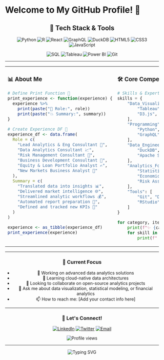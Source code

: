# Welcome to My GitHub Profile! 👋

<div align="center">
  
  ## 🚀 Tech Stack & Tools
  
  ![Python](https://img.shields.io/badge/Python-3776AB?style=for-the-badge&logo=python&logoColor=white)
  ![R](https://img.shields.io/badge/R-276DC3?style=for-the-badge&logo=r&logoColor=white)
  ![React](https://img.shields.io/badge/React-20232A?style=for-the-badge&logo=react&logoColor=61DAFB)
  ![GraphQL](https://img.shields.io/badge/GraphQL-E10098?style=for-the-badge&logo=graphql&logoColor=white)
  ![DuckDB](https://img.shields.io/badge/DuckDB-FFF000?style=for-the-badge&logo=duckdb&logoColor=black)
  ![HTML5](https://img.shields.io/badge/HTML5-E34C26?style=for-the-badge&logo=html5&logoColor=white)
  ![CSS3](https://img.shields.io/badge/CSS3-1572B6?style=for-the-badge&logo=css3&logoColor=white)
  ![JavaScript](https://img.shields.io/badge/JavaScript-F7DF1E?style=for-the-badge&logo=javascript&logoColor=black)
  
  ![SQL](https://img.shields.io/badge/SQL-4479A1?style=for-the-badge&logo=postgresql&logoColor=white)
  ![Tableau](https://img.shields.io/badge/Tableau-E97627?style=for-the-badge&logo=tableau&logoColor=white)
  ![Power BI](https://img.shields.io/badge/Power_BI-F2C811?style=for-the-badge&logo=powerbi&logoColor=black)
  ![Git](https://img.shields.io/badge/Git-F05032?style=for-the-badge&logo=git&logoColor=white)

</div>

---

<table>
<tr>
<td width="50%" valign="top">

### 📊 About Me

```r
# Define Print Function 🔹
print_experience <- function(experience) {
  experience %>%
    print(paste("🚀 Role:", role))
    print(paste("💥 Summary:", summary))
}

# Create Experience DF 🔹
experience_df <- data.frame(
  Role = c(
    "Lead Analytics & Eng Consultant 🔨",
    "Data Analytics Consultant 📈",
    "Risk Management Consultant 🌾",
    "Business Development Consultant 💼",
    "Equity & Loan Portfolio Analyst ✍",
    "New Markets Business Analyst 🔋"
  ),
  Summary = c(
    "Translated data into insights 📊",
    "Delivered market intelligence 🌐",
    "Streamlined analytic workflows 💰",
    "Automated report preparation 📑",
    "Defined and tracked new KPIs 🎯"
  )
)

experience <- as_tibble(experience_df)
print_experience(experience)
```

</td>
<td width="50%" valign="top">

### 🛠️ Core Competencies

```python
# Skills & Expertise 
skills = {
    "Data_Visualization": [
        "Tableau", "Power BI", "Plotly", 
        "D3.js", "Matplotlib", "ggplot2"
    ],
    "Programming": [
        "Python", "R", "SQL", "JavaScript",
        "GraphQL", "HTML/CSS"
    ],
    "Data_Engineering": [
        "DuckDB", "PostgreSQL", "MongoDB",
        "Apache Spark", "ETL Pipelines"
    ],
    "Analytics_Focus": [
        "Statistical Analysis", "Machine Learning",
        "Economic Modeling", "Marketing Analytics",
        "Risk Assessment", "Portfolio Analysis"
    ],
    "Tools": [
        "Git", "Docker", "AWS", "Jupyter",
        "RStudio", "VS Code"
    ]
}

for category, items in skills.items():
    print(f"✨ {category.replace('_', ' ')}:")
    for skill in items:
        print(f"   • {skill}")
```

</td>
</tr>
</table>

---

<div align="center">

### 🎯 Current Focus

- 🔭 Working on advanced data analytics solutions
- 🌱 Learning cloud-native data architectures
- 👯 Looking to collaborate on open-source analytics projects
- 💬 Ask me about data visualization, statistical modeling, or financial analytics
- 📫 How to reach me: [Add your contact info here]

</div>

---

<div align="center">
  
  ### 🌟 Let's Connect!
  
  [![LinkedIn](https://img.shields.io/badge/LinkedIn-0077B5?style=for-the-badge&logo=linkedin&logoColor=white)](https://linkedin.com/in/yourusername)
  [![Twitter](https://img.shields.io/badge/Twitter-1DA1F2?style=for-the-badge&logo=twitter&logoColor=white)](https://twitter.com/yourusername)
  [![Email](https://img.shields.io/badge/Email-D14836?style=for-the-badge&logo=gmail&logoColor=white)](mailto:your.email@example.com)
  
  <img src="https://komarev.com/ghpvc/?username=kayaozkur&style=flat-square&color=blue" alt="Profile views"/>
  
</div>

---

<div align="center">
  <img src="https://readme-typing-svg.demolab.com?font=Fira+Code&pause=1000&color=58A6FF&center=true&vCenter=true&width=435&lines=Thanks+for+visiting!+✨;Happy+coding!+🚀" alt="Typing SVG" />
</div>
